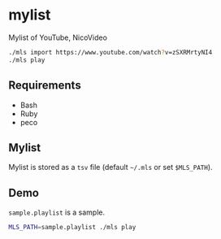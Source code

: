 # mylist

Mylist of YouTube, NicoVideo

```bash
./mls import https://www.youtube.com/watch?v=zSXRMrtyNI4
./mls play
```

## Requirements

- Bash
- Ruby
- peco

## Mylist

Mylist is stored as a `tsv` file (default `~/.mls` or set `$MLS_PATH`).

## Demo

`sample.playlist` is a sample.

```bash
MLS_PATH=sample.playlist ./mls play
```
